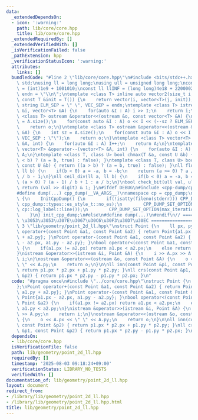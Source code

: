 ```yaml
---
data:
  _extendedDependsOn:
  - icon: ':warning:'
    path: lib/core/core.hpp
    title: lib/core/core.hpp
  _extendedRequiredBy: []
  _extendedVerifiedWith: []
  _isVerificationFailed: false
  _pathExtension: hpp
  _verificationStatusIcon: ':warning:'
  attributes:
    links: []
  bundledCode: "#line 2 \"lib/core/core.hpp\"\n#include <bits/stdc++.h>\nusing namespace\
    \ std;\nusing ll = long long;\nusing ull = unsigned long long;\nconst int INF\
    \ = (int)1e9 + 1001010;\nconst ll llINF = (long long)4e18 + 22000020;\nconst string\
    \ endn = \"\\n\";\ntemplate <class T> inline auto vector2(size_t i, size_t j,\
    \ const T &init = T()) {\n    return vector(i, vector<T>(j, init));\n}\nconst\
    \ string ELM_SEP = \" \", VEC_SEP = endn;\ntemplate <class T> istream &operator>>(istream\
    \ &i, vector<T> &A) {\n    for(auto &I : A) i >> I;\n    return i;\n}\ntemplate\
    \ <class T> ostream &operator<<(ostream &o, const vector<T> &A) {\n    int sz\
    \ = A.size();\n    for(const auto &I : A) o << I << (--sz ? ELM_SEP : \"\");\n\
    \    return o;\n}\ntemplate <class T> ostream &operator<<(ostream &o, const vector<vector<T>>\
    \ &A) {\n    int sz = A.size();\n    for(const auto &I : A) o << I << (--sz ?\
    \ VEC_SEP : \"\");\n    return o;\n}\ntemplate <class T> vector<T> &operator++(vector<T>\
    \ &A, int) {\n    for(auto &I : A) I++;\n    return A;\n}\ntemplate <class T>\
    \ vector<T> &operator--(vector<T> &A, int) {\n    for(auto &I : A) I--;\n    return\
    \ A;\n}\ntemplate <class T, class U> bool chmax(T &a, const U &b) { return ((a\
    \ < b) ? (a = b, true) : false); }\ntemplate <class T, class U> bool chmin(T &a,\
    \ const U &b) { return ((a > b) ? (a = b, true) : false); }\nll floor_div(ll a,\
    \ ll b) {\n    if(b < 0) a = -a, b = -b;\n    return (a >= 0) ? a / b : (a + 1)\
    \ / b - 1;\n}\nll ceil_div(ll a, ll b) {\n    if(b < 0) a = -a, b = -b;\n    return\
    \ (a > 0) ? (a - 1) / b + 1 : a / b;\n}\nbool check_bit(ull val, ull digit) {\
    \ return (val >> digit) & 1; }\n#ifdef DEBUG\n#include <cpp-dump/cpp-dump.hpp>\n\
    #define dump(...) cpp_dump(__VA_ARGS__)\nnamespace cp = cpp_dump;\nstruct InitCppDump\
    \ {\n    InitCppDump() {\n        if(!isatty(fileno(stderr))) CPP_DUMP_SET_OPTION(es_style,\
    \ cpp_dump::types::es_style_t::no_es);\n        CPP_DUMP_SET_OPTION(log_label_func,\
    \ cp::log_label::line());\n        CPP_DUMP_SET_OPTION(max_iteration_count, 30);\n\
    \    }\n} init_cpp_dump;\n#else\n#define dump(...)\n#endif\n// ====================\
    \ \u3053\u3053\u307E\u3067\u30C6\u30F3\u30D7\u30EC ====================\n#line\
    \ 3 \"lib/geometry/point_2d_ll.hpp\"\nstruct Point {\n    ll px, py;\n};\nPoint\
    \ operator+(const Point &a1, const Point &a2) { return Point{a1.px + a2.px, a1.py\
    \ + a2.py}; }\nPoint operator-(const Point &a1, const Point &a2) { return Point{a1.px\
    \ - a2.px, a1.py - a2.py}; }\nbool operator<(const Point &a1, const Point &a2)\
    \ {\n    if(a1.px != a2.px) return a1.px < a2.px;\n    else return a1.py < a2.py;\n\
    }\nistream &operator>>(istream &i, Point &A) {\n    i >> A.px >> A.py;\n    return\
    \ i;\n}\nostream &operator<<(ostream &o, const Point &A) {\n    o << A.px << \"\
    \ \" << A.py;\n    return o;\n}\n\nll inn(const Point &p1, const Point &p2) {\
    \ return p1.px * p2.px + p1.py * p2.py; }\nll crs(const Point &p1, const Point\
    \ &p2) { return p1.px * p2.py - p1.py * p2.px; }\n"
  code: "#pragma once\n#include \"../core/core.hpp\"\nstruct Point {\n    ll px, py;\n\
    };\nPoint operator+(const Point &a1, const Point &a2) { return Point{a1.px + a2.px,\
    \ a1.py + a2.py}; }\nPoint operator-(const Point &a1, const Point &a2) { return\
    \ Point{a1.px - a2.px, a1.py - a2.py}; }\nbool operator<(const Point &a1, const\
    \ Point &a2) {\n    if(a1.px != a2.px) return a1.px < a2.px;\n    else return\
    \ a1.py < a2.py;\n}\nistream &operator>>(istream &i, Point &A) {\n    i >> A.px\
    \ >> A.py;\n    return i;\n}\nostream &operator<<(ostream &o, const Point &A)\
    \ {\n    o << A.px << \" \" << A.py;\n    return o;\n}\n\nll inn(const Point &p1,\
    \ const Point &p2) { return p1.px * p2.px + p1.py * p2.py; }\nll crs(const Point\
    \ &p1, const Point &p2) { return p1.px * p2.py - p1.py * p2.px; }\n"
  dependsOn:
  - lib/core/core.hpp
  isVerificationFile: false
  path: lib/geometry/point_2d_ll.hpp
  requiredBy: []
  timestamp: '2025-08-03 09:18:24+09:00'
  verificationStatus: LIBRARY_NO_TESTS
  verifiedWith: []
documentation_of: lib/geometry/point_2d_ll.hpp
layout: document
redirect_from:
- /library/lib/geometry/point_2d_ll.hpp
- /library/lib/geometry/point_2d_ll.hpp.html
title: lib/geometry/point_2d_ll.hpp
---
```

